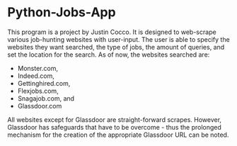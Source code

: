 # Python-Jobs-App
This program is a project by Justin Cocco. It is designed to web-scrape various job-hunting websites with user-input. The user is able to specify the websites they
want searched, the type of jobs, the amount of queries, and set the location for the search. As of now, the websites searched are:
  - Monster.com, 
  - Indeed.com, 
  - Gettinghired.com, 
  - Flexjobs.com, 
  - Snagajob.com, and
  - Glassdoor.com

All websites except for Glassdoor are straight-forward scrapes. However, Glassdoor has safeguards that have to be overcome - thus the prolonged mechanism
for the creation of the appropriate Glassdoor URL can be noted. 

